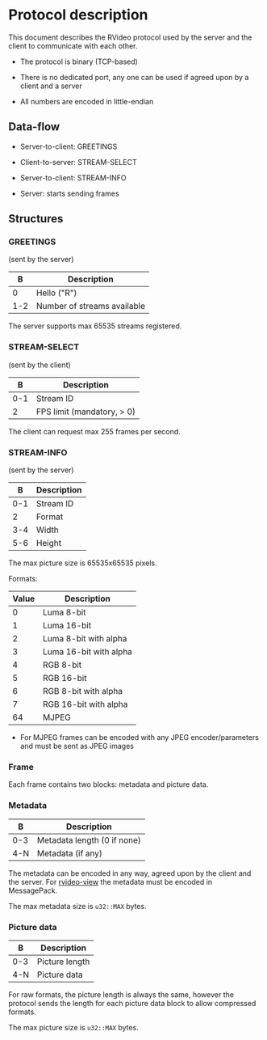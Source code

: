# Protocol description

This document describes the RVideo protocol used by the server and the client
to communicate with each other.

* The protocol is binary (TCP-based)

* There is no dedicated port, any one can be used if agreed upon by a client
  and a server

* All numbers are encoded in little-endian

## Data-flow

* Server-to-client: GREETINGS

* Client-to-server: STREAM-SELECT

* Server-to-client: STREAM-INFO

* Server: starts sending frames

## Structures

### GREETINGS

(sent by the server)

| B   | Description                 |
| --- | --------------------------- |
| 0   | Hello ("R")                 |
| 1-2 | Number of streams available |

The server supports max 65535 streams registered.

### STREAM-SELECT

(sent by the client)

| B   | Description                 |
| --- | --------------------------- |
| 0-1 | Stream ID                   |
| 2   | FPS limit (mandatory, > 0)  |

The client can request max 255 frames per second.

### STREAM-INFO

(sent by the server)

| B   | Description                 |
|---- | ----------------------------|
| 0-1 | Stream ID                   |
| 2   | Format                      |
| 3-4 | Width                       |
| 5-6 | Height                      |

The max picture size is 65535x65535 pixels.

Formats:

| Value | Description            |
| ----- | ---------------------- |
| 0     | Luma 8-bit             |
| 1     | Luma 16-bit            |
| 2     | Luma 8-bit with alpha  |
| 3     | Luma 16-bit with alpha |
| 4     | RGB 8-bit              |
| 5     | RGB 16-bit             |
| 6     | RGB 8-bit with alpha   |
| 7     | RGB 16-bit with alpha  |
| 64    | MJPEG                  |

* For MJPEG frames can be encoded with any JPEG encoder/parameters and must be
  sent as JPEG images

### Frame

Each frame contains two blocks: metadata and picture data.

### Metadata

| B       | Description                 |
| ------- | --------------------------- |
| 0-3     | Metadata length (0 if none) |
| 4-N     | Metadata (if any)           |

The metadata can be encoded in any way, agreed upon by the client and the
server. For [rvideo-view](https://crates.io/crates/rvideo-view) the metadata
must be encoded in MessagePack.

The max metadata size is `u32::MAX` bytes.

### Picture data

| B       | Description                 |
| ------- | --------------------------- |
| 0-3     | Picture length              |
| 4-N     | Picture data                |

For raw formats, the picture length is always the same, however the protocol
sends the length for each picture data block to allow compressed formats.

The max picture size is `u32::MAX` bytes.
